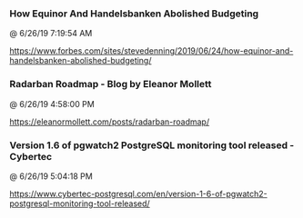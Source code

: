 ﻿

### How Equinor And Handelsbanken Abolished Budgeting
@ 6/26/19 7:19:54 AM

https://www.forbes.com/sites/stevedenning/2019/06/24/how-equinor-and-handelsbanken-abolished-budgeting/



### Radarban Roadmap - Blog by Eleanor Mollett
@ 6/26/19 4:58:00 PM

https://eleanormollett.com/posts/radarban-roadmap/



### Version 1.6 of pgwatch2 PostgreSQL monitoring tool released - Cybertec
@ 6/26/19 5:04:18 PM

https://www.cybertec-postgresql.com/en/version-1-6-of-pgwatch2-postgresql-monitoring-tool-released/

